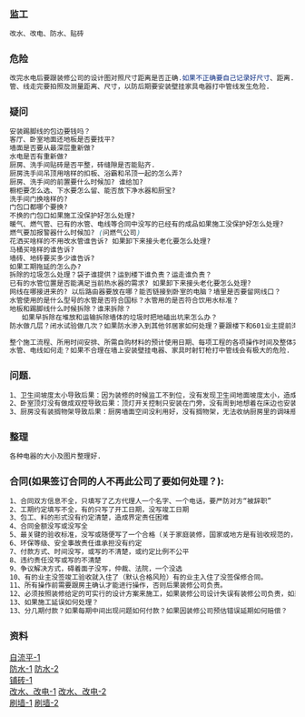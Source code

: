 ### 监工
```css
改水、改电、防水、贴砖
```

### 危险
```css
改完水电后要跟装修公司的设计图对照尺寸距离是否正确.如果不正确要自己记录好尺寸、距离.
管、线走完要拍照及测量距离、尺寸，以防后期要安装壁挂家具电器打中管线发生危险.
```

### 疑问
```css
安装踢脚线的包边要钱吗？
客厅、卧室地面还地板是否要找平?
墙面是否要从最深层重新做?
水电是否有重新做?
厨房、洗手间贴砖是否平整，砖缝隙是否能贴齐.
厨房洗手间吊顶用啥样的扣板、浴霸和吊顶一起的怎么弄?
厨房、洗手间的前置要什么时候加? 谁给加?
橱柜要怎么选、下水要怎么留、能否放下净水器和厨宝?
洗手间门换啥样的?
门包口都哪个要换?
不换的门包口如果施工没保护好怎么处理?
暖气、燃气管、已有的水管、电线等合同中没写的已经有的成品如果施工没保护好怎么处理?
燃气要加报警器什么时候加? (问燃气公司)
花洒买啥样的不用改水管谁告诉? 如果卸下来接头老化要怎么处理?
马桶买啥样的谁告诉?
墙砖、地砖要买多少谁告诉? 
如果工期拖延的怎么办?
拆除的垃圾怎么处理？袋子谁提供？运到楼下谁负责？运走谁负责？
已有的水管位置是否能满足当前热水器的需求? 如果卸下来接头老化要怎么处理?
网线在哪接进来的? 以后路由器要放在哪？能否链接到卧室的电脑？墙里是否要留网线口？
水管使用的是什么型号的水管是否符合国标？水管用的是否符合饮用水标准？
地板和踢脚线什么时候拆除？谁来拆除？
   如果早拆除在堆放和运输拆除墙体的垃圾时把地磕出坑来怎么办？
防水做几层？闭水试验做几次？如果防水渗入到其他邻居家如何处理？要跟楼下和601业主提前沟通好方便查看是否漏水.

整个施工流程、所用时间安排、所需自购材料的预计使用日期、每项工程的各项操作时间及整体完成时间、装修公司提供的各项(材料、品牌、型号、量)？
水管、电线如何走？如果不合理在墙上安装壁挂电器、家具时射钉枪打中管线会有极大的危险.
```

### 问题.
```css
1、卫生间坡度太小导致后果：因为装修的时候监工不到位，没有发现卫生间地面坡度太小，造成排水困难，进而产生卫生间积水问题，久而久之还会臭水沟的难闻气味。
2、卧室顶灯没有做成双控导致后果：顶灯开关控制只安装在门旁，没有周到地想着在床边也安装一个。这样的话睡前关灯就会很麻烦。如果只安装在床前，进门开灯也困难，非常不方便。(变成可遥控的)
3、厨房没有装搁物架导致后果：厨房墙面空间没利用好，没有搁物架，无法收纳厨房里的调味瓶、各类铲子勺子等。做菜时厨房也会变得乱糟糟的。补救妙招：利用柜体之间的缝隙、或者直接在墙面做隔板或隐藏式支架。或者上网淘一些储物架放在台面或者钉在墙上。
```

### 整理
```css
各种电器的大小及图片整理好.
```

### 合同(如果签订合同的人不再此公司了要如何处理？):
```css
1、合同双方信息不全，只填写了乙方代理人一个名字、一个电话，要严防对方“被辞职”
2、工期约定填写不全，有的只写了开工日期，没写竣工日期
3、包工、料的形式没有约定清楚，造成界定责任困难
4、合同金额没写或没写全
5、最关键的验收标准，没写或随便写了一个合格（关于家庭装修，国家或地方是有验收规范的，每一条都有数值和文字规定）
6、环保等级、安全事故责任谁承担没有约定
7、付款方式、时间没写，或写的不清楚，或约定比例不公平
8、违约责任没写或写的不清楚
9、争议解决方式，碍着面子没写，仲裁、法院，一个没选
10、有的业主没签竣工验收就入住了（默认合格风险）有的业主入住了没签保修合同。
11、所有操作前需要跟房主确认才能进行操作，否则后果装修公司负责。
12、必须按照装修给定的可实行的设计方案来施工，如果装修公司设计失误有装修公司负责，如果施工中出现问题有装修公司负责。
13、如果施工延误如何处理？
13、分几期付款？如果每期中间出现问题如何付款？如果因装修公司预估错误延期如何赔偿？
```

### 资料
[自流平-1](http://m.jia.com/zixun/article/546922.html)<br>
[防水-1](http://m.jia.com/zixun/article/354602.html) [防水-2](http://m.jia.com/zixun/article/553693.html)<br>
[铺砖-1](http://m.jia.com/zixun/article/548399.html)<br>
[改水、改电-1](http://m.jia.com/zixun/article/507621.html) [改水、改电-2](http://m.jia.com/zixun/article/509374.html)<br>
[刷墙-1](http://m.jia.com/zixun/article/491518.html) [刷墙-2](http://m.jia.com/zixun/article/502011.html)
